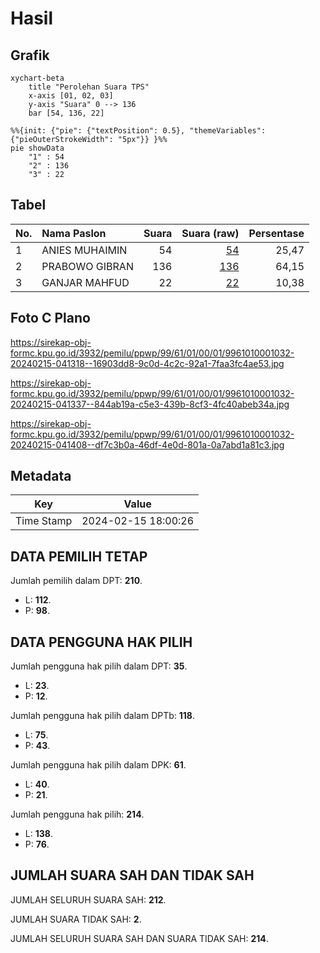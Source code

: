 # Hasil

## Grafik

```mermaid
xychart-beta
    title "Perolehan Suara TPS"
    x-axis [01, 02, 03]
    y-axis "Suara" 0 --> 136
    bar [54, 136, 22]
```

```mermaid
%%{init: {"pie": {"textPosition": 0.5}, "themeVariables": {"pieOuterStrokeWidth": "5px"}} }%%
pie showData
    "1" : 54
    "2" : 136
    "3" : 22
```

## Tabel

| No. | Nama Paslon    | Suara | Suara (raw) | Persentase |
|:--- |:-------------- | -----:| -----------:| ----------:|
| 1   | ANIES MUHAIMIN | 54    | [54][p-1]   | 25,47      |
| 2   | PRABOWO GIBRAN | 136   | [136][p-2]  | 64,15      |
| 3   | GANJAR MAHFUD  | 22    | [22][p-3]   | 10,38      |


[p-1]: https://github.com/gigit-pemilu/pemilu-2024-99-luar-negeri/blob/main/pilpres/hitung-suara/sub/99-luar-negeri/sub/61-kota-kinabalu-malaysia/sub/01-kota-kinabalu-malaysia/sub/0001-kota-kinabalu-malaysia/sub/032-ksk-021/sub/paslon-1.txt
[p-2]: https://github.com/gigit-pemilu/pemilu-2024-99-luar-negeri/blob/main/pilpres/hitung-suara/sub/99-luar-negeri/sub/61-kota-kinabalu-malaysia/sub/01-kota-kinabalu-malaysia/sub/0001-kota-kinabalu-malaysia/sub/032-ksk-021/sub/paslon-2.txt
[p-3]: https://github.com/gigit-pemilu/pemilu-2024-99-luar-negeri/blob/main/pilpres/hitung-suara/sub/99-luar-negeri/sub/61-kota-kinabalu-malaysia/sub/01-kota-kinabalu-malaysia/sub/0001-kota-kinabalu-malaysia/sub/032-ksk-021/sub/paslon-3.txt

## Foto C Plano

https://sirekap-obj-formc.kpu.go.id/3932/pemilu/ppwp/99/61/01/00/01/9961010001032-20240215-041318--16903dd8-9c0d-4c2c-92a1-7faa3fc4ae53.jpg

https://sirekap-obj-formc.kpu.go.id/3932/pemilu/ppwp/99/61/01/00/01/9961010001032-20240215-041337--844ab19a-c5e3-439b-8cf3-4fc40abeb34a.jpg

https://sirekap-obj-formc.kpu.go.id/3932/pemilu/ppwp/99/61/01/00/01/9961010001032-20240215-041408--df7c3b0a-46df-4e0d-801a-0a7abd1a81c3.jpg


## Metadata

| Key        | Value               |
| ---------- | ------------------- |
| Time Stamp | 2024-02-15 18:00:26 |


## DATA PEMILIH TETAP

Jumlah pemilih dalam DPT: **210**.
 * L: **112**.
 * P: **98**.

## DATA PENGGUNA HAK PILIH

Jumlah pengguna hak pilih dalam DPT: **35**.
 * L: **23**.
 * P: **12**.

Jumlah pengguna hak pilih dalam DPTb: **118**.
 * L: **75**.
 * P: **43**.

Jumlah pengguna hak pilih dalam DPK: **61**.
 * L: **40**.
 * P: **21**.

Jumlah pengguna hak pilih: **214**.
 * L: **138**.
 * P: **76**.

## JUMLAH SUARA SAH DAN TIDAK SAH

JUMLAH SELURUH SUARA SAH: **212**.

JUMLAH SUARA TIDAK SAH: **2**.

JUMLAH SELURUH SUARA SAH DAN SUARA TIDAK SAH: **214**.


